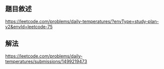 ## 題目敘述
https://leetcode.com/problems/daily-temperatures/?envType=study-plan-v2&envId=leetcode-75

## 解法
https://leetcode.com/problems/daily-temperatures/submissions/1499219473
